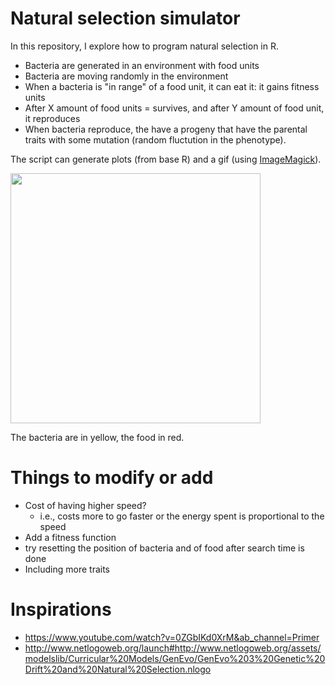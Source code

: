 # Natural selection simulator

In this repository, I explore how to program natural selection in R. 

- Bacteria are generated in an environment with food units
- Bacteria are moving randomly in the environment 
- When a bacteria is "in range" of a food unit, it can eat it: it gains fitness units 
- After X amount of food units = survives, and after Y amount of food unit, it reproduces 
- When bacteria reproduce, the have a progeny that have the parental traits with some mutation (random fluctution in the phenotype). 


The script can generate plots (from base R) and a gif (using [ImageMagick](https://imagemagick.org/index.php)). 


<!-- ![Example of a simulation run by the program](gif/ns.film.gif)-->
<img src="gif/ns.film.gif" width="400" height="400" />

The bacteria are in yellow, the food in red. 


# Things to modify or add 

- Cost of having higher speed? 
  - i.e., costs more to go faster or the energy spent is proportional to the speed
- Add a fitness function
- try resetting the position of bacteria and of food after search time is done 
- Including more traits 

# Inspirations 
- https://www.youtube.com/watch?v=0ZGbIKd0XrM&ab_channel=Primer 
- http://www.netlogoweb.org/launch#http://www.netlogoweb.org/assets/modelslib/Curricular%20Models/GenEvo/GenEvo%203%20Genetic%20Drift%20and%20Natural%20Selection.nlogo
